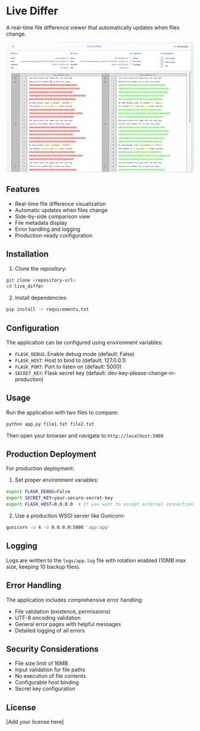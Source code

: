 # Live Differ

A real-time file difference viewer that automatically updates when files change.

![Live Differ Screenshot](assets/images/screenshot.png)

## Features

- Real-time file difference visualization
- Automatic updates when files change
- Side-by-side comparison view
- File metadata display
- Error handling and logging
- Production-ready configuration

## Installation

1. Clone the repository:
```bash
git clone <repository-url>
cd live_differ
```

2. Install dependencies:
```bash
pip install -r requirements.txt
```

## Configuration

The application can be configured using environment variables:

- `FLASK_DEBUG`: Enable debug mode (default: False)
- `FLASK_HOST`: Host to bind to (default: 127.0.0.1)
- `FLASK_PORT`: Port to listen on (default: 5000)
- `SECRET_KEY`: Flask secret key (default: dev-key-please-change-in-production)

## Usage

Run the application with two files to compare:

```bash
python app.py file1.txt file2.txt
```

Then open your browser and navigate to `http://localhost:5000`

## Production Deployment

For production deployment:

1. Set proper environment variables:
```bash
export FLASK_DEBUG=False
export SECRET_KEY=your-secure-secret-key
export FLASK_HOST=0.0.0.0  # If you want to accept external connections
```

2. Use a production WSGI server like Gunicorn:
```bash
gunicorn -w 4 -b 0.0.0.0:5000 'app:app'
```

## Logging

Logs are written to the `logs/app.log` file with rotation enabled (10MB max size, keeping 10 backup files).

## Error Handling

The application includes comprehensive error handling:
- File validation (existence, permissions)
- UTF-8 encoding validation
- General error pages with helpful messages
- Detailed logging of all errors

## Security Considerations

- File size limit of 16MB
- Input validation for file paths
- No execution of file contents
- Configurable host binding
- Secret key configuration

## License

[Add your license here]
